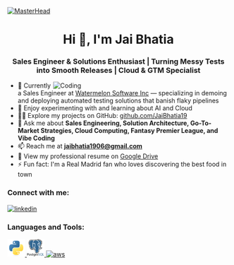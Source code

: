 [![MasterHead](https://user-images.githubusercontent.com/74038190/212750672-2f3f2b50-c84f-4ed8-a60a-849ae69ff9df.gif)](https://damdev)

<h1 align="center">Hi 👋, I'm Jai Bhatia</h1>

<h3 align="center">Sales Engineer & Solutions Enthusiast | Turning Messy Tests into Smooth Releases | Cloud & GTM Specialist</h3>

<img align="right" alt="Coding" width="400" src="https://i.giphy.com/media/v1.Y2lkPTc5MGI3NjExdGVxazc1dDZrc3Nsc2cnZnbWF4ZnFsd29qMXp4dWF2YW9uNHpnOSZlcD12MV9pbnRlcm5hbF9naWZfYnlfaWQmY3Q9Zw/FoVzfcqCDSb7zCynOp/giphy.gif">

- 🔭 Currently a Sales Engineer at [Watermelon Software Inc](https://watermelon.us/) — specializing in demoing and deploying automated testing solutions that banish flaky pipelines  
- 🌱 Enjoy experimenting with and learning about AI and Cloud
- 👨‍💻 Explore my projects on GitHub: [github.com/JaiBhatia19](https://github.com/JaiBhatia19?tab=repositories)  
- 💬 Ask me about **Sales Engineering, Solution Architecture, Go-To-Market Strategies, Cloud Computing, Fantasy Premier League, and Vibe Coding**  
- 📫 Reach me at **jaibhatia1906@gmail.com**  
- 📄 View my professional resume on [Google Drive](https://drive.google.com/file/d/1ZIKRKhBBm1tiGWq1ETeVCt6_6OC0ryEo/view?usp=sharing)  
- ⚡ Fun fact: I'm a Real Madrid fan who loves discovering the best food in town  

<h3 align="left">Connect with me:</h3>

<p align="left">
  <a href="https://linkedin.com/in/jaibhatia19" target="_blank">
    <img align="center" src="https://raw.githubusercontent.com/rahuldkjain/github-profile-readme-generator/master/src/images/icons/Social/linked-in-alt.svg" alt="linkedin" height="30" width="40" />
  </a>
</p>

<h3 align="left">Languages and Tools:</h3>

<p align="left">
  <a href="https://www.python.org" target="_blank" rel="noreferrer">
    <img src="https://raw.githubusercontent.com/devicons/devicon/master/icons/python/python-original.svg" alt="python" width="40" height="40"/>
  </a>
  <a href="https://www.postgresql.org" target="_blank" rel="noreferrer">
    <img src="https://raw.githubusercontent.com/devicons/devicon/master/icons/postgresql/postgresql-original-wordmark.svg" alt="postgresql" width="40" height="40"/>
  </a>
  <a href="https://aws.amazon.com/certification/certified-solutions-architect-associate/" target="_blank" rel="noreferrer">
    <img src="https://cdn.worldvectorlogo.com/logos/amazon-web-services-2.svg" alt="aws" width="40" height="40"/>
  </a>
</p>
